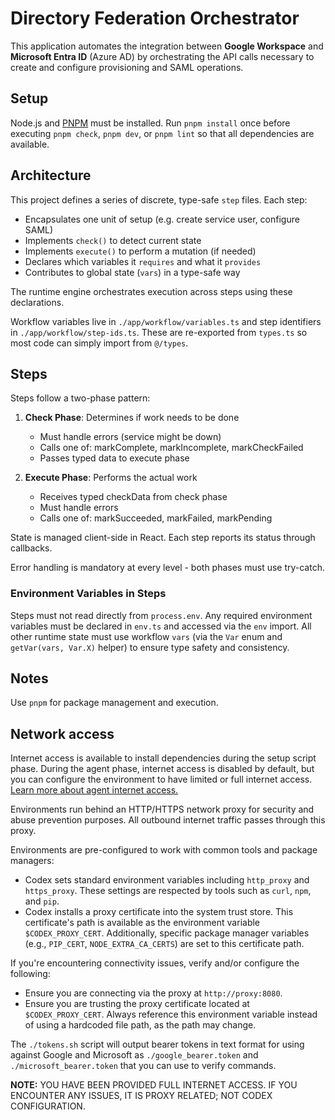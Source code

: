 # Directory Federation Orchestrator

This application automates the integration between **Google Workspace** and **Microsoft Entra ID** (Azure AD) by orchestrating the API calls necessary to create and configure provisioning and SAML operations.

## Setup

Node.js and [PNPM](https://pnpm.io/) must be installed. Run `pnpm install` once before executing `pnpm check`, `pnpm dev`, or `pnpm lint` so that all dependencies are available.

## Architecture

This project defines a series of discrete, type-safe `step` files. Each step:

- Encapsulates one unit of setup (e.g. create service user, configure SAML)
- Implements `check()` to detect current state
- Implements `execute()` to perform a mutation (if needed)
- Declares which variables it `requires` and what it `provides`
- Contributes to global state (`vars`) in a type-safe way

The runtime engine orchestrates execution across steps using these declarations.

Workflow variables live in `./app/workflow/variables.ts` and step identifiers
in `./app/workflow/step-ids.ts`. These are re-exported from `types.ts` so most
code can simply import from `@/types`.

## Steps

Steps follow a two-phase pattern:

1. **Check Phase**: Determines if work needs to be done

   - Must handle errors (service might be down)
   - Calls one of: markComplete, markIncomplete, markCheckFailed
   - Passes typed data to execute phase

2. **Execute Phase**: Performs the actual work
   - Receives typed checkData from check phase
   - Must handle errors
   - Calls one of: markSucceeded, markFailed, markPending

State is managed client-side in React. Each step reports its status through callbacks.

Error handling is mandatory at every level - both phases must use try-catch.

### Environment Variables in Steps

Steps must not read directly from `process.env`. Any required environment variables must be declared in `env.ts` and accessed via the `env` import. All other runtime state must use workflow `vars` (via the `Var` enum and `getVar(vars, Var.X)` helper) to ensure type safety and consistency.

## Notes

Use `pnpm` for package management and execution.

## Network access

Internet access is available to install dependencies during the setup script phase. During the agent phase, internet access is disabled by default, but you can configure the environment to have limited or full internet access. [Learn more about agent internet access.](https://platform.openai.com/docs/codex/agent-network)

Environments run behind an HTTP/HTTPS network proxy for security and abuse prevention purposes. All outbound internet traffic passes through this proxy.

Environments are pre-configured to work with common tools and package managers:

- Codex sets standard environment variables including `http_proxy` and `https_proxy`. These settings are respected by tools such as `curl`, `npm`, and `pip`.
- Codex installs a proxy certificate into the system trust store. This certificate's path is available as the environment variable `$CODEX_PROXY_CERT`. Additionally, specific package manager variables (e.g., `PIP_CERT`, `NODE_EXTRA_CA_CERTS`) are set to this certificate path.

If you're encountering connectivity issues, verify and/or configure the following:

- Ensure you are connecting via the proxy at `http://proxy:8080`.
- Ensure you are trusting the proxy certificate located at `$CODEX_PROXY_CERT`. Always reference this environment variable instead of using a hardcoded file path, as the path may change.

The `./tokens.sh` script will output bearer tokens in text format for using against Google and Microsoft as `./google_bearer.token` and `./microsoft_bearer.token` that you can use to verify commands.

**NOTE:** YOU HAVE BEEN PROVIDED FULL INTERNET ACCESS. IF YOU ENCOUNTER ANY ISSUES, IT IS PROXY RELATED; NOT CODEX CONFIGURATION.

